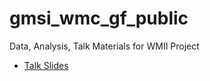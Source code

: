 # gmsi_wmc_gf_public
Data, Analysis, Talk Materials for WMII Project 

* [Talk Slides](https://docs.google.com/presentation/d/1jQBwwi4xTn7rfYVLebz6t4GoYgHkmhXbkISgX5Ni1rY/edit?usp=sharing)

